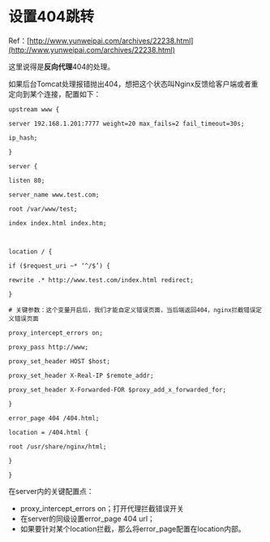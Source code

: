 # 设置404跳转

Ref：[http://www.yunweipai.com/archives/22238.html](http://www.yunweipai.com/archives/22238.html)

这里说得是**反向代理**404的处理。

如果后台Tomcat处理报错抛出404，想把这个状态叫Nginx反馈给客户端或者重定向到某个连接，配置如下：

```nginx
upstream www {

server 192.168.1.201:7777 weight=20 max_fails=2 fail_timeout=30s;

ip_hash;

}

server {

listen 80;

server_name www.test.com;

root /var/www/test;

index index.html index.htm;



location / {

if ($request_uri ~* ‘^/$’) {

rewrite .* http://www.test.com/index.html redirect;

}

# 关键参数：这个变量开启后，我们才能自定义错误页面，当后端返回404，nginx拦截错误定义错误页面

proxy_intercept_errors on;

proxy_pass http://www;

proxy_set_header HOST $host;

proxy_set_header X-Real-IP $remote_addr;

proxy_set_header X-Forwarded-FOR $proxy_add_x_forwarded_for;

}

error_page 404 /404.html;

location = /404.html {

root /usr/share/nginx/html;

}

}
```

在server内的关键配置点：

* proxy\_intercept\_errors on；打开代理拦截错误开关
* 在server的同级设置error\_page 404 url；
* 如果要针对某个location拦截，那么将error\_page配置在location内部。


